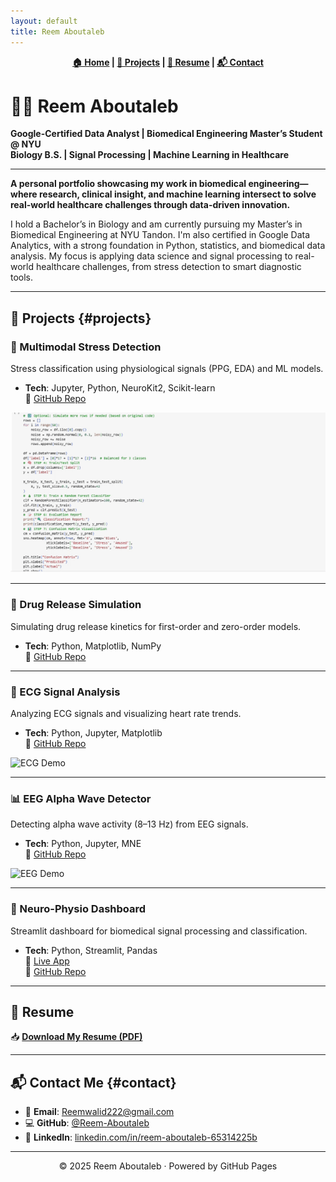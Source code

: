 ```yaml
---
layout: default
title: Reem Aboutaleb
---
```


<p align="center">
  <strong>
    <a href="index.md">🏠 Home</a> |
    <a href="#projects">💼 Projects</a> |
    <a href="resume.md">📄 Resume</a> |
    <a href="#contact">📬 Contact</a>
  </strong>
</p>

# 👩‍🔬 Reem Aboutaleb

**Google-Certified Data Analyst | Biomedical Engineering Master’s Student @ NYU**  
**Biology B.S. | Signal Processing | Machine Learning in Healthcare**

---

**A personal portfolio showcasing my work in biomedical engineering—where research, clinical insight, and machine learning intersect to solve real-world healthcare challenges through data-driven innovation.**

I hold a Bachelor’s in Biology and am currently pursuing my Master’s in Biomedical Engineering at NYU Tandon. I'm also certified in Google Data Analytics, with a strong foundation in Python, statistics, and biomedical data analysis. My focus is applying data science and signal processing to real-world healthcare challenges, from stress detection to smart diagnostic tools.

---

## 💼 Projects {#projects}

### 🧠 Multimodal Stress Detection  
Stress classification using physiological signals (PPG, EDA) and ML models.  
- **Tech**: Jupyter, Python, NeuroKit2, Scikit-learn  
🔗 [GitHub Repo](https://github.com/Reem-Aboutaleb/multimodal-stress-detection)  

![Stress Demo](./assets/stress_demo.gif)

---

### 💊 Drug Release Simulation  
Simulating drug release kinetics for first-order and zero-order models.  
- **Tech**: Python, Matplotlib, NumPy  
🔗 [GitHub Repo](https://github.com/Reem-Aboutaleb/Drug_Release_Simulation)

---

### 💓 ECG Signal Analysis  
Analyzing ECG signals and visualizing heart rate trends.  
- **Tech**: Python, Jupyter, Matplotlib  
🔗 [GitHub Repo](https://github.com/Reem-Aboutaleb/ECG_Signal_Analysis)  

![ECG Demo](./assets/ecg_demo.gif)

---

### 📊 EEG Alpha Wave Detector  
Detecting alpha wave activity (8–13 Hz) from EEG signals.  
- **Tech**: Python, Jupyter, MNE  
🔗 [GitHub Repo](https://github.com/Reem-Aboutaleb/eeg-alpha-wave-detector)  

![EEG Demo](./assets/eeg_demo.gif)

---

### 🧪 Neuro-Physio Dashboard  
Streamlit dashboard for biomedical signal processing and classification.  
- **Tech**: Python, Streamlit, Pandas  
🔗 [Live App](https://neuro-physio-dashboard-dkpzskqkcxnbccr94b5gxf.streamlit.app)  
🔗 [GitHub Repo](https://github.com/Reem-Aboutaleb/neuro-physio-dashboard)

---

## 📄 Resume

📥 [**Download My Resume (PDF)**](./assets/Reem_Aboutaleb_Resume.pdf)

---

## 📬 Contact Me {#contact}

- 📧 **Email**: [Reemwalid222@gmail.com](mailto:Reemwalid222@gmail.com)  
- 💻 **GitHub**: [@Reem-Aboutaleb](https://github.com/Reem-Aboutaleb)  
- 🔗 **LinkedIn**: [linkedin.com/in/reem-aboutaleb-65314225b](https://www.linkedin.com/in/reem-aboutaleb-65314225b)

---

<p align="center">© 2025 Reem Aboutaleb · Powered by GitHub Pages</p>







